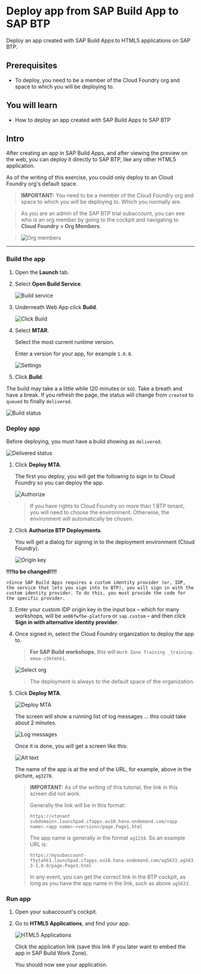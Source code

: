 # Deploy app from SAP Build App to SAP BTP
<!-- description --> Deploy an app created with SAP Build Apps to HTML5 applications on SAP BTP.

 
## Prerequisites
- To deploy, you need to be a member of the Cloud Foundry org and space to which you will be deploying to.


## You will learn
- How to deploy an app created with SAP Build Apps to SAP BTP



## Intro
After creating an app in SAP Build Apps, and after viewing the preview on the web, you can deploy it directly to SAP BTP, like any other HTML5 application.

As of the writing of this exercise, you could only deploy to an Cloud Foundry org's default space.

>**IMPORTANT:** You need to be a member of the Cloud Foundry org and space to which you will be deploying to. Which you normally are.

>As you are an admin of the SAP BTP trial subaccount, you can see who is an org member by going to the cockpit and navigating to **Cloud Foundry > Org Members**.

>![Org members](CFForgmember.png)


---


### Build the app
1. Open the **Launch** tab.
   
2. Select **Open Build Service**.
   
    ![Build service](build1.png)


3. Underneath Web App click **Build**.

    ![Click Build](build1a.png)

4. Select **MTAR**.
   
    Select the most current runtime version.

    Enter a version for your app, for example `1.0.0`.

    ![Settings](build2.png)

5. Click **Build**.

The build may take a a little while (20 minutes or so). Take a breath and have a break.
If you refresh the page, the status will change from `created` to `queued` to finally `delivered`.

![Build status](build3.png)

### Deploy app
Before deploying, you must have a build showing as `delivered`.

![Delivered status](deploy1.png)

1. Click **Deploy MTA**.

    The first you deploy, you will get the following to sign in to Cloud Foundry so you can deploy the app.

    ![Authorize](deploy2.png)

    >If you have rights to Cloud Foundry on more than 1 BTP tenant, you will need to choose the environment. Otherwise, the environment will automatically be chosen. 

2. Click **Authorize BTP Deployments**.

    You will get a dialog for signing in to the deployment environment (Cloud Foundry).
    
    ![Origin key](originkey.png)


**!!!!to be changed!!!!**


    >Since SAP Build Apps requires a custom identity provider (or, IDP, the service that lets you sign into to BTP), you will sign in with the custom identity provider. To do this, you must provide the code for the specific provider.

3. Enter your custom IDP origin key in the input box – which for many workshops, will be `am86fwfbe-platform` or `sap.custom` – and then click **Sign in with alternative identity provider**.
    
3. Once signed in, select the Cloud Foundry organization to deploy the app to.

    >**For SAP Build workshops**, this will `Work Zone Training _training-emea-z3ktmhk1`.

    ![Select org](deploy4.png)

    >The deployment is always to the default space of the organization.

4. Click **Deploy MTA**.

    ![Deploy MTA](deploy5.png)

    The screen will show a running list of log messages ... this could take about 2 minutes.

    ![Log messages](deploy6.png)

    Once it is done, you will get a screen like this:

    ![Alt text](deploy7.png)

    The name of the app is at the end of the URL, for example, above in the picture, `ag3278`.

    >**IMPORTANT:** As of the writing of this tutorial, the link in this screen did not work.
    >
    >Generally the link will be in this format:
    >
    >`https://<tenant subdomain>.launchpad.cfapps.eu10.hana.ondemand.com/<app name>.<app name>-<version>/page.Page1.html`
    >
    >The app name is generally in the format `ag1234`. So an example URL is:
    >
    >`https://mysubaccount-f5ytahk1.launchpad.cfapps.eu10.hana.ondemand.com/ag5633.ag5633-1.0.0/page.Page1.html`
    >
    >In any event, you can get the correct link in the BTP cockpit, as long as you have the app name in the link, such as above `ag5633`.

### Run app
1. Open your subaccount's cockpit.

2. Go to **HTML5 Applications**, and find your app.

    ![HTML5 Applications](run1.png)

    Click the application link (save this link if you later want to embed the app in SAP Build Work Zone).

    You should now see your application.
